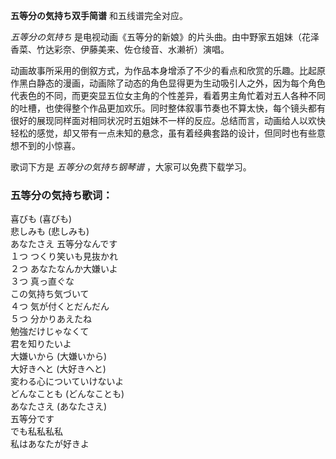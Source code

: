

**五等分の気持ち双手简谱** 和五线谱完全对应。

_五等分の気持ち_ 是电视动画《五等分的新娘》的片头曲。由中野家五姐妹（花泽香菜、竹达彩奈、伊藤美来、佐仓绫音、水濑祈）演唱。

动画故事所采用的倒叙方式，为作品本身增添了不少的看点和欣赏的乐趣。比起原作黑白静态的漫画，动画除了动态的角色显得更为生动吸引人之外，因为每个角色代表色的不同，而更突显五位女主角的个性差异，看着男主角忙着对五人各种不同的吐槽，也使得整个作品更加欢乐。同时整体叙事节奏也不算太快，每个镜头都有很好的展现同样面对相同状况时五姐妹不一样的反应。总结而言，动画给人以欢快轻松的感觉，却又带有一点未知的悬念，虽有着经典套路的设计，但同时也有些意想不到的小惊喜。

歌词下方是 _五等分の気持ち钢琴谱_ ，大家可以免费下载学习。

### 五等分の気持ち歌词：

喜びも (喜びも)  
悲しみも (悲しみも)  
あなたさえ 五等分なんです  
１つ つくり笑いも見抜かれ  
２つ あなたなんか大嫌いよ  
３つ 真っ直ぐな  
この気持ち気づいて  
４つ 気が付くとだんだん  
５つ 分かりあえたね  
勉強だけじゃなくて  
君を知りたいよ  
大嫌いから (大嫌いから)  
大好きへと (大好きへと)  
変わる心についていけないよ  
どんなことも (どんなことも)  
あなたさえ (あなたさえ)  
五等分です  
でも私私私私  
私はあなたが好きよ

